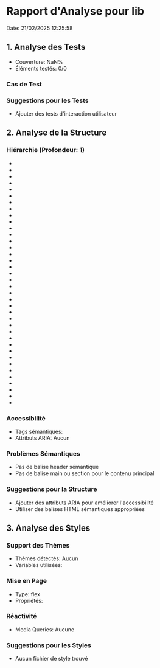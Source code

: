 # Rapport d'Analyse pour lib

Date: 21/02/2025 12:25:58

## 1. Analyse des Tests

- Couverture: NaN%
- Éléments testés: 0/0

### Cas de Test

### Suggestions pour les Tests

- Ajouter des tests d'interaction utilisateur

## 2. Analyse de la Structure

### Hiérarchie (Profondeur: 1)

- <ReadonlyRangeTree>
- <ReadonlyRangeTree>
- <number>
- <ReadonlyRangeTree>
- <number>
- <number>
- <number>
- <number>
- <number>
- <number>
- <number>
- <number>
- <number>
- <number>
- <ProcessCov>
- <ScriptCov>
- <FunctionCov>
- <RangeCov>
- <ScriptCov>
- <ScriptCov>
- <FunctionCov>
- <FunctionCov>
- <RangeCov>
- <RangeCov>
- <ProcessCov>
- <string>
- <ScriptCov>
- <string>
- <FunctionCov>
- <FunctionCov>
- <RangeTree>
- <RangeTree>
- <number>
- <RangeTree>
- <number>
- <number>
- <number>
- <RangeCov>

### Accessibilité

- Tags sémantiques:
- Attributs ARIA: Aucun

### Problèmes Sémantiques

- Pas de balise header sémantique
- Pas de balise main ou section pour le contenu principal

### Suggestions pour la Structure

- Ajouter des attributs ARIA pour améliorer l'accessibilité
- Utiliser des balises HTML sémantiques appropriées

## 3. Analyse des Styles

### Support des Thèmes

- Thèmes détectés: Aucun
- Variables utilisées:

### Mise en Page

- Type: flex
- Propriétés:

### Réactivité

- Media Queries: Aucune

### Suggestions pour les Styles

- Aucun fichier de style trouvé
